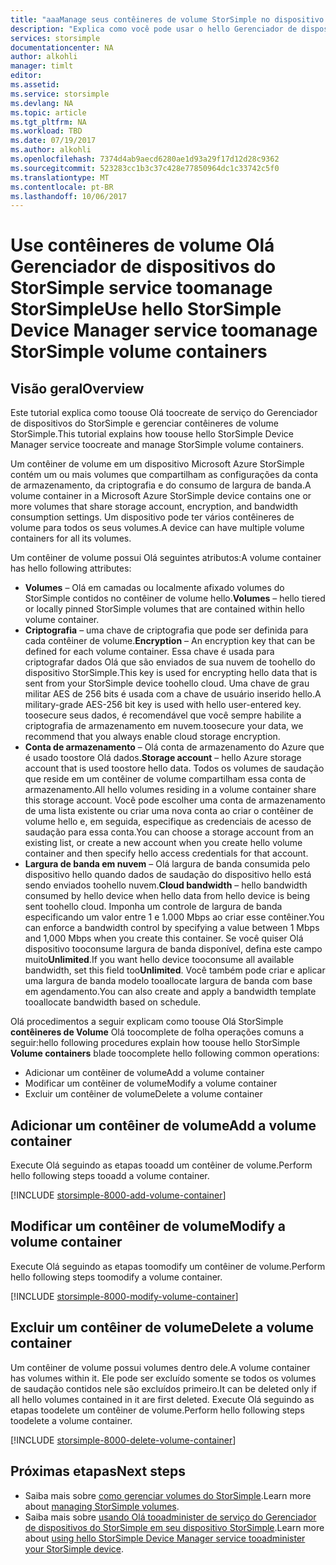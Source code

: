 ```yaml
---
title: "aaaManage seus contêineres de volume StorSimple no dispositivo da série StorSimple 8000 do hello | Microsoft Docs"
description: "Explica como você pode usar o hello Gerenciador de dispositivos do StorSimple contêineres de volume do serviço página tooadd, modificar ou excluir um contêiner de volume."
services: storsimple
documentationcenter: NA
author: alkohli
manager: timlt
editor: 
ms.assetid: 
ms.service: storsimple
ms.devlang: NA
ms.topic: article
ms.tgt_pltfrm: NA
ms.workload: TBD
ms.date: 07/19/2017
ms.author: alkohli
ms.openlocfilehash: 7374d4ab9aecd6280ae1d93a29f17d12d28c9362
ms.sourcegitcommit: 523283cc1b3c37c428e77850964dc1c33742c5f0
ms.translationtype: MT
ms.contentlocale: pt-BR
ms.lasthandoff: 10/06/2017
---
```

# <a name="use-hello-storsimple-device-manager-service-toomanage-storsimple-volume-containers"></a><span data-ttu-id="4c463-103">Use contêineres de volume Olá Gerenciador de dispositivos do StorSimple service toomanage StorSimple</span><span class="sxs-lookup"><span data-stu-id="4c463-103">Use hello StorSimple Device Manager service toomanage StorSimple volume containers</span></span>

## <a name="overview"></a><span data-ttu-id="4c463-104">Visão geral</span><span class="sxs-lookup"><span data-stu-id="4c463-104">Overview</span></span>
<span data-ttu-id="4c463-105">Este tutorial explica como toouse Olá toocreate de serviço do Gerenciador de dispositivos do StorSimple e gerenciar contêineres de volume StorSimple.</span><span class="sxs-lookup"><span data-stu-id="4c463-105">This tutorial explains how toouse hello StorSimple Device Manager service toocreate and manage StorSimple volume containers.</span></span>

<span data-ttu-id="4c463-106">Um contêiner de volume em um dispositivo Microsoft Azure StorSimple contém um ou mais volumes que compartilham as configurações da conta de armazenamento, da criptografia e do consumo de largura de banda.</span><span class="sxs-lookup"><span data-stu-id="4c463-106">A volume container in a Microsoft Azure StorSimple device contains one or more volumes that share storage account, encryption, and bandwidth consumption settings.</span></span> <span data-ttu-id="4c463-107">Um dispositivo pode ter vários contêineres de volume para todos os seus volumes.</span><span class="sxs-lookup"><span data-stu-id="4c463-107">A device can have multiple volume containers for all its volumes.</span></span> 

<span data-ttu-id="4c463-108">Um contêiner de volume possui Olá seguintes atributos:</span><span class="sxs-lookup"><span data-stu-id="4c463-108">A volume container has hello following attributes:</span></span>

* <span data-ttu-id="4c463-109">**Volumes** – Olá em camadas ou localmente afixado volumes do StorSimple contidos no contêiner de volume hello.</span><span class="sxs-lookup"><span data-stu-id="4c463-109">**Volumes** – hello tiered or locally pinned StorSimple volumes that are contained within hello volume container.</span></span> 
* <span data-ttu-id="4c463-110">**Criptografia** – uma chave de criptografia que pode ser definida para cada contêiner de volume.</span><span class="sxs-lookup"><span data-stu-id="4c463-110">**Encryption** – An encryption key that can be defined for each volume container.</span></span> <span data-ttu-id="4c463-111">Essa chave é usada para criptografar dados Olá que são enviados de sua nuvem de toohello do dispositivo StorSimple.</span><span class="sxs-lookup"><span data-stu-id="4c463-111">This key is used for encrypting hello data that is sent from your StorSimple device toohello cloud.</span></span> <span data-ttu-id="4c463-112">Uma chave de grau militar AES de 256 bits é usada com a chave de usuário inserido hello.</span><span class="sxs-lookup"><span data-stu-id="4c463-112">A military-grade AES-256 bit key is used with hello user-entered key.</span></span> <span data-ttu-id="4c463-113">toosecure seus dados, é recomendável que você sempre habilite a criptografia de armazenamento em nuvem.</span><span class="sxs-lookup"><span data-stu-id="4c463-113">toosecure your data, we recommend that you always enable cloud storage encryption.</span></span>
* <span data-ttu-id="4c463-114">**Conta de armazenamento** – Olá conta de armazenamento do Azure que é usado toostore Olá dados.</span><span class="sxs-lookup"><span data-stu-id="4c463-114">**Storage account** – hello Azure storage account that is used toostore hello data.</span></span> <span data-ttu-id="4c463-115">Todos os volumes de saudação que reside em um contêiner de volume compartilham essa conta de armazenamento.</span><span class="sxs-lookup"><span data-stu-id="4c463-115">All hello volumes residing in a volume container share this storage account.</span></span> <span data-ttu-id="4c463-116">Você pode escolher uma conta de armazenamento de uma lista existente ou criar uma nova conta ao criar o contêiner de volume hello e, em seguida, especifique as credenciais de acesso de saudação para essa conta.</span><span class="sxs-lookup"><span data-stu-id="4c463-116">You can choose a storage account from an existing list, or create a new account when you create hello volume container and then specify hello access credentials for that account.</span></span>
* <span data-ttu-id="4c463-117">**Largura de banda em nuvem** – Olá largura de banda consumida pelo dispositivo hello quando dados de saudação do dispositivo hello está sendo enviados toohello nuvem.</span><span class="sxs-lookup"><span data-stu-id="4c463-117">**Cloud bandwidth** – hello bandwidth consumed by hello device when hello data from hello device is being sent toohello cloud.</span></span> <span data-ttu-id="4c463-118">Imponha um controle de largura de banda especificando um valor entre 1 e 1.000 Mbps ao criar esse contêiner.</span><span class="sxs-lookup"><span data-stu-id="4c463-118">You can enforce a bandwidth control by specifying a value between 1 Mbps and 1,000 Mbps when you create this container.</span></span> <span data-ttu-id="4c463-119">Se você quiser Olá dispositivo tooconsume largura de banda disponível, defina este campo muito**Unlimited**.</span><span class="sxs-lookup"><span data-stu-id="4c463-119">If you want hello device tooconsume all available bandwidth, set this field too**Unlimited**.</span></span> <span data-ttu-id="4c463-120">Você também pode criar e aplicar uma largura de banda modelo tooallocate largura de banda com base em agendamento.</span><span class="sxs-lookup"><span data-stu-id="4c463-120">You can also create and apply a bandwidth template tooallocate bandwidth based on schedule.</span></span>

<span data-ttu-id="4c463-121">Olá procedimentos a seguir explicam como toouse Olá StorSimple **contêineres de Volume** Olá toocomplete de folha operações comuns a seguir:</span><span class="sxs-lookup"><span data-stu-id="4c463-121">hello following procedures explain how toouse hello StorSimple **Volume containers** blade toocomplete hello following common operations:</span></span>

* <span data-ttu-id="4c463-122">Adicionar um contêiner de volume</span><span class="sxs-lookup"><span data-stu-id="4c463-122">Add a volume container</span></span>
* <span data-ttu-id="4c463-123">Modificar um contêiner de volume</span><span class="sxs-lookup"><span data-stu-id="4c463-123">Modify a volume container</span></span>
* <span data-ttu-id="4c463-124">Excluir um contêiner de volume</span><span class="sxs-lookup"><span data-stu-id="4c463-124">Delete a volume container</span></span>

## <a name="add-a-volume-container"></a><span data-ttu-id="4c463-125">Adicionar um contêiner de volume</span><span class="sxs-lookup"><span data-stu-id="4c463-125">Add a volume container</span></span>
<span data-ttu-id="4c463-126">Execute Olá seguindo as etapas tooadd um contêiner de volume.</span><span class="sxs-lookup"><span data-stu-id="4c463-126">Perform hello following steps tooadd a volume container.</span></span>

[!INCLUDE [storsimple-8000-add-volume-container](../../includes/storsimple-8000-create-volume-container.md)]

## <a name="modify-a-volume-container"></a><span data-ttu-id="4c463-127">Modificar um contêiner de volume</span><span class="sxs-lookup"><span data-stu-id="4c463-127">Modify a volume container</span></span>
<span data-ttu-id="4c463-128">Execute Olá seguindo as etapas toomodify um contêiner de volume.</span><span class="sxs-lookup"><span data-stu-id="4c463-128">Perform hello following steps toomodify a volume container.</span></span>

[!INCLUDE [storsimple-8000-modify-volume-container](../../includes/storsimple-8000-modify-volume-container.md)]

## <a name="delete-a-volume-container"></a><span data-ttu-id="4c463-129">Excluir um contêiner de volume</span><span class="sxs-lookup"><span data-stu-id="4c463-129">Delete a volume container</span></span>
<span data-ttu-id="4c463-130">Um contêiner de volume possui volumes dentro dele.</span><span class="sxs-lookup"><span data-stu-id="4c463-130">A volume container has volumes within it.</span></span> <span data-ttu-id="4c463-131">Ele pode ser excluído somente se todos os volumes de saudação contidos nele são excluídos primeiro.</span><span class="sxs-lookup"><span data-stu-id="4c463-131">It can be deleted only if all hello volumes contained in it are first deleted.</span></span> <span data-ttu-id="4c463-132">Execute Olá seguindo as etapas toodelete um contêiner de volume.</span><span class="sxs-lookup"><span data-stu-id="4c463-132">Perform hello following steps toodelete a volume container.</span></span>

[!INCLUDE [storsimple-8000-delete-volume-container](../../includes/storsimple-8000-delete-volume-container.md)]

## <a name="next-steps"></a><span data-ttu-id="4c463-133">Próximas etapas</span><span class="sxs-lookup"><span data-stu-id="4c463-133">Next steps</span></span>
* <span data-ttu-id="4c463-134">Saiba mais sobre [como gerenciar volumes do StorSimple](storsimple-8000-manage-volumes-u2.md).</span><span class="sxs-lookup"><span data-stu-id="4c463-134">Learn more about [managing StorSimple volumes](storsimple-8000-manage-volumes-u2.md).</span></span> 
* <span data-ttu-id="4c463-135">Saiba mais sobre [usando Olá tooadminister de serviço do Gerenciador de dispositivos do StorSimple em seu dispositivo StorSimple](storsimple-8000-manager-service-administration.md).</span><span class="sxs-lookup"><span data-stu-id="4c463-135">Learn more about [using hello StorSimple Device Manager service tooadminister your StorSimple device](storsimple-8000-manager-service-administration.md).</span></span>

